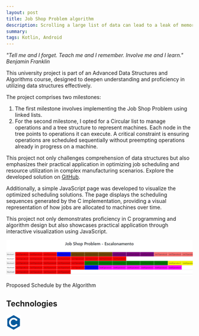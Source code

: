 ```yaml
---
layout: post
title: Job Shop Problem algorithm
description: Scrolling a large list of data can lead to a leak of memory or crash of the app. Many approach can be used like sliding window algorithm, API pagination, optimize image size, etc.
summary: 
tags: Kotlin, Android
---
```

<i>"Tell me and I forget. Teach me and I remember. Involve me and I learn." Benjamin Franklin</i>


  This university project is part of an Advanced Data Structures and Algorithms course, designed to deepen understanding and proficiency in utilizing data structures effectively.

  The project comprises two milestones:
  <ol>
      <li>The first milestone involves implementing the Job Shop Problem using linked lists.</li>
      <li>For the second milestone, I opted for a Circular list to manage operations and a tree structure to represent machines. Each node in the tree points to operations it can execute. A critical constraint is ensuring operations are scheduled sequentially without preempting operations already in progress on a machine.</li>
  </ol>

  This project not only challenges comprehension of data structures but also emphasizes their practical application in optimizing job scheduling and resource utilization in complex manufacturing scenarios. Explore the developed solution on <a href="https://github.com/JoelJonassi/AdvancedDataStructuresProject" target="_blank">GitHub</a>.

  Additionally, a simple JavaScript page was developed to visualize the optimized scheduling solutions. The page displays the scheduling sequences generated by the C implementation, providing a visual representation of how jobs are allocated to machines over time.

  This project not only demonstrates proficiency in C programming and algorithm design but also showcases practical application through interactive visualization using JavaScript.
  
  <div class="col-md-8 col-md-offset-2 section-container-spacer">
    <div class="row">
      <div class="col-xs-12 ">
        <img src="../assets/images/Job Shop Problem DAS/Escalo.png" class="img-responsive" alt="">
        <p>Proposed Schedule by the Algorithm</p>
      </div>
    </div>
  </div>


<div class="text-center">
  <h2 >Technologies</h2>
  <div> 
    <img src="https://raw.githubusercontent.com/devicons/devicon/6910f0503efdd315c8f9b858234310c06e04d9c0/icons/c/c-plain.svg" width="40"/>
</div>